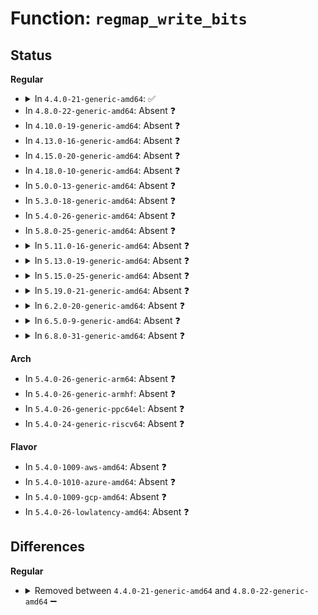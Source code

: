 # Function: <code>regmap_write_bits</code>

## Status
<b>Regular</b>
<ul>
<li>
<details>
<summary>In <code>4.4.0-21-generic-amd64</code>: ✅</summary>

```c
int regmap_write_bits(struct regmap * map, unsigned int reg, unsigned int mask, unsigned int val)
```

```json
{
  "name": "regmap_write_bits",
  "collision_type": "Unique Global",
  "inline_type": "No",
  "funcs": [
    {
      "addr": 18446744071584507840,
      "name": "regmap_write_bits",
      "external": true,
      "loc": "drivers/base/regmap/regmap.c:2581",
      "file": "drivers/base/regmap/regmap.c",
      "inline": "seen, unknown",
      "caller_inline": [],
      "caller_func": [
        "drivers/base/regmap/regmap.c:regmap_fields_force_write"
      ]
    }
  ],
  "symbols": [
    {
      "addr": 18446744071584507840,
      "name": "regmap_write_bits",
      "section": ".text",
      "bind": "STB_GLOBAL",
      "size": 83
    }
  ]
}
```
</details>
</li>
<li>
In <code>4.8.0-22-generic-amd64</code>: Absent ❓
</li>
<li>
In <code>4.10.0-19-generic-amd64</code>: Absent ❓
</li>
<li>
In <code>4.13.0-16-generic-amd64</code>: Absent ❓
</li>
<li>
In <code>4.15.0-20-generic-amd64</code>: Absent ❓
</li>
<li>
In <code>4.18.0-10-generic-amd64</code>: Absent ❓
</li>
<li>
In <code>5.0.0-13-generic-amd64</code>: Absent ❓
</li>
<li>
In <code>5.3.0-18-generic-amd64</code>: Absent ❓
</li>
<li>
In <code>5.4.0-26-generic-amd64</code>: Absent ❓
</li>
<li>
In <code>5.8.0-25-generic-amd64</code>: Absent ❓
</li>
<li>
<details>
<summary>In <code>5.11.0-16-generic-amd64</code>: Absent ❓</summary>

```json
{
  "name": "regmap_write_bits",
  "collision_type": "Static Duplication",
  "inline_type": "Full",
  "funcs": [
    {
      "addr": 18446744071585319827,
      "name": "regmap_write_bits",
      "external": false,
      "loc": "include/linux/regmap.h:1137",
      "file": "drivers/pinctrl/pinctrl-sx150x.c",
      "inline": "declared, inlined",
      "caller_inline": [
        "drivers/pinctrl/pinctrl-sx150x.c:sx150x_pinconf_set",
        "drivers/pinctrl/pinctrl-sx150x.c:sx150x_pinconf_set",
        "drivers/pinctrl/pinctrl-sx150x.c:sx150x_pinconf_set",
        "drivers/pinctrl/pinctrl-sx150x.c:sx150x_pinconf_set",
        "drivers/pinctrl/pinctrl-sx150x.c:sx150x_pinconf_set",
        "drivers/pinctrl/pinctrl-sx150x.c:sx150x_pinconf_set",
        "drivers/pinctrl/pinctrl-sx150x.c:sx150x_gpio_direction_output",
        "drivers/pinctrl/pinctrl-sx150x.c:sx150x_gpio_direction_output",
        "drivers/pinctrl/pinctrl-sx150x.c:sx150x_gpio_direction_input",
        "drivers/pinctrl/pinctrl-sx150x.c:sx150x_gpio_set_multiple",
        "drivers/pinctrl/pinctrl-sx150x.c:sx150x_gpio_set"
      ],
      "caller_func": []
    },
    {
      "addr": 0,
      "name": "regmap_write_bits",
      "external": false,
      "loc": "include/linux/regmap.h:1137",
      "file": "drivers/base/regmap/regmap-irq.c",
      "inline": "declared, inlined",
      "caller_inline": [],
      "caller_func": []
    }
  ],
  "symbols": []
}
```
</details>
</li>
<li>
<details>
<summary>In <code>5.13.0-19-generic-amd64</code>: Absent ❓</summary>

```json
{
  "name": "regmap_write_bits",
  "collision_type": "Static Duplication",
  "inline_type": "Full",
  "funcs": [
    {
      "addr": 18446744071585204358,
      "name": "regmap_write_bits",
      "external": false,
      "loc": "include/linux/regmap.h:1137",
      "file": "drivers/pinctrl/pinctrl-sx150x.c",
      "inline": "declared, inlined",
      "caller_inline": [
        "drivers/pinctrl/pinctrl-sx150x.c:sx150x_pinconf_set",
        "drivers/pinctrl/pinctrl-sx150x.c:sx150x_pinconf_set",
        "drivers/pinctrl/pinctrl-sx150x.c:sx150x_pinconf_set",
        "drivers/pinctrl/pinctrl-sx150x.c:sx150x_pinconf_set",
        "drivers/pinctrl/pinctrl-sx150x.c:sx150x_pinconf_set",
        "drivers/pinctrl/pinctrl-sx150x.c:sx150x_pinconf_set",
        "drivers/pinctrl/pinctrl-sx150x.c:sx150x_gpio_direction_output",
        "drivers/pinctrl/pinctrl-sx150x.c:sx150x_gpio_direction_output",
        "drivers/pinctrl/pinctrl-sx150x.c:sx150x_gpio_direction_input",
        "drivers/pinctrl/pinctrl-sx150x.c:sx150x_gpio_set_multiple",
        "drivers/pinctrl/pinctrl-sx150x.c:sx150x_gpio_set"
      ],
      "caller_func": []
    },
    {
      "addr": 0,
      "name": "regmap_write_bits",
      "external": false,
      "loc": "include/linux/regmap.h:1137",
      "file": "drivers/base/regmap/regmap-irq.c",
      "inline": "declared, inlined",
      "caller_inline": [],
      "caller_func": []
    }
  ],
  "symbols": []
}
```
</details>
</li>
<li>
<details>
<summary>In <code>5.15.0-25-generic-amd64</code>: Absent ❓</summary>

```json
{
  "name": "regmap_write_bits",
  "collision_type": "Static Duplication",
  "inline_type": "Full",
  "funcs": [
    {
      "addr": 18446744071585659239,
      "name": "regmap_write_bits",
      "external": false,
      "loc": "include/linux/regmap.h:1177",
      "file": "drivers/pinctrl/pinctrl-sx150x.c",
      "inline": "declared, inlined",
      "caller_inline": [
        "drivers/pinctrl/pinctrl-sx150x.c:sx150x_pinconf_set",
        "drivers/pinctrl/pinctrl-sx150x.c:sx150x_pinconf_set",
        "drivers/pinctrl/pinctrl-sx150x.c:sx150x_pinconf_set",
        "drivers/pinctrl/pinctrl-sx150x.c:sx150x_pinconf_set",
        "drivers/pinctrl/pinctrl-sx150x.c:sx150x_pinconf_set",
        "drivers/pinctrl/pinctrl-sx150x.c:sx150x_pinconf_set",
        "drivers/pinctrl/pinctrl-sx150x.c:sx150x_gpio_direction_output",
        "drivers/pinctrl/pinctrl-sx150x.c:sx150x_gpio_direction_input",
        "drivers/pinctrl/pinctrl-sx150x.c:sx150x_gpio_set_multiple",
        "drivers/pinctrl/pinctrl-sx150x.c:__sx150x_gpio_set"
      ],
      "caller_func": []
    },
    {
      "addr": 0,
      "name": "regmap_write_bits",
      "external": false,
      "loc": "include/linux/regmap.h:1177",
      "file": "drivers/base/regmap/regmap-irq.c",
      "inline": "declared, inlined",
      "caller_inline": [],
      "caller_func": []
    }
  ],
  "symbols": []
}
```
</details>
</li>
<li>
<details>
<summary>In <code>5.19.0-21-generic-amd64</code>: Absent ❓</summary>

```json
{
  "name": "regmap_write_bits",
  "collision_type": "Static Duplication",
  "inline_type": "Full",
  "funcs": [
    {
      "addr": 18446744071586821814,
      "name": "regmap_write_bits",
      "external": false,
      "loc": "include/linux/regmap.h:1202",
      "file": "drivers/pinctrl/pinctrl-sx150x.c",
      "inline": "declared, inlined",
      "caller_inline": [
        "drivers/pinctrl/pinctrl-sx150x.c:sx150x_pinconf_set",
        "drivers/pinctrl/pinctrl-sx150x.c:sx150x_pinconf_set",
        "drivers/pinctrl/pinctrl-sx150x.c:sx150x_pinconf_set",
        "drivers/pinctrl/pinctrl-sx150x.c:sx150x_pinconf_set",
        "drivers/pinctrl/pinctrl-sx150x.c:sx150x_pinconf_set",
        "drivers/pinctrl/pinctrl-sx150x.c:sx150x_pinconf_set",
        "drivers/pinctrl/pinctrl-sx150x.c:sx150x_gpio_direction_output",
        "drivers/pinctrl/pinctrl-sx150x.c:sx150x_gpio_direction_input",
        "drivers/pinctrl/pinctrl-sx150x.c:sx150x_gpio_set_multiple",
        "drivers/pinctrl/pinctrl-sx150x.c:__sx150x_gpio_set"
      ],
      "caller_func": []
    },
    {
      "addr": 0,
      "name": "regmap_write_bits",
      "external": false,
      "loc": "include/linux/regmap.h:1202",
      "file": "drivers/base/regmap/regmap-irq.c",
      "inline": "declared, inlined",
      "caller_inline": [],
      "caller_func": []
    }
  ],
  "symbols": []
}
```
</details>
</li>
<li>
<details>
<summary>In <code>6.2.0-20-generic-amd64</code>: Absent ❓</summary>

```json
{
  "name": "regmap_write_bits",
  "collision_type": "Unique Static",
  "inline_type": "Full",
  "funcs": [
    {
      "addr": 18446744071587962646,
      "name": "regmap_write_bits",
      "external": false,
      "loc": "include/linux/regmap.h:1250",
      "file": "drivers/pinctrl/pinctrl-sx150x.c",
      "inline": "declared, inlined",
      "caller_inline": [
        "drivers/pinctrl/pinctrl-sx150x.c:sx150x_pinconf_set",
        "drivers/pinctrl/pinctrl-sx150x.c:sx150x_pinconf_set",
        "drivers/pinctrl/pinctrl-sx150x.c:sx150x_pinconf_set",
        "drivers/pinctrl/pinctrl-sx150x.c:sx150x_pinconf_set",
        "drivers/pinctrl/pinctrl-sx150x.c:sx150x_pinconf_set",
        "drivers/pinctrl/pinctrl-sx150x.c:sx150x_pinconf_set",
        "drivers/pinctrl/pinctrl-sx150x.c:sx150x_gpio_direction_output",
        "drivers/pinctrl/pinctrl-sx150x.c:sx150x_gpio_direction_input",
        "drivers/pinctrl/pinctrl-sx150x.c:sx150x_gpio_set_multiple",
        "drivers/pinctrl/pinctrl-sx150x.c:__sx150x_gpio_set"
      ],
      "caller_func": []
    }
  ],
  "symbols": []
}
```
</details>
</li>
<li>
<details>
<summary>In <code>6.5.0-9-generic-amd64</code>: Absent ❓</summary>

```json
{
  "name": "regmap_write_bits",
  "collision_type": "Unique Static",
  "inline_type": "Full",
  "funcs": [
    {
      "addr": 18446744071588237202,
      "name": "regmap_write_bits",
      "external": false,
      "loc": "include/linux/regmap.h:1267",
      "file": "drivers/pinctrl/pinctrl-sx150x.c",
      "inline": "declared, inlined",
      "caller_inline": [
        "drivers/pinctrl/pinctrl-sx150x.c:sx150x_pinconf_set",
        "drivers/pinctrl/pinctrl-sx150x.c:sx150x_pinconf_set",
        "drivers/pinctrl/pinctrl-sx150x.c:sx150x_pinconf_set",
        "drivers/pinctrl/pinctrl-sx150x.c:sx150x_pinconf_set",
        "drivers/pinctrl/pinctrl-sx150x.c:sx150x_pinconf_set",
        "drivers/pinctrl/pinctrl-sx150x.c:sx150x_pinconf_set",
        "drivers/pinctrl/pinctrl-sx150x.c:sx150x_gpio_direction_output",
        "drivers/pinctrl/pinctrl-sx150x.c:sx150x_gpio_direction_input",
        "drivers/pinctrl/pinctrl-sx150x.c:sx150x_gpio_set_multiple",
        "drivers/pinctrl/pinctrl-sx150x.c:__sx150x_gpio_set"
      ],
      "caller_func": []
    }
  ],
  "symbols": []
}
```
</details>
</li>
<li>
<details>
<summary>In <code>6.8.0-31-generic-amd64</code>: Absent ❓</summary>

```json
{
  "name": "regmap_write_bits",
  "collision_type": "Unique Static",
  "inline_type": "Full",
  "funcs": [
    {
      "addr": 18446744071588530082,
      "name": "regmap_write_bits",
      "external": false,
      "loc": "include/linux/regmap.h:1267",
      "file": "drivers/pinctrl/pinctrl-sx150x.c",
      "inline": "declared, inlined",
      "caller_inline": [
        "drivers/pinctrl/pinctrl-sx150x.c:sx150x_pinconf_set",
        "drivers/pinctrl/pinctrl-sx150x.c:sx150x_pinconf_set",
        "drivers/pinctrl/pinctrl-sx150x.c:sx150x_pinconf_set",
        "drivers/pinctrl/pinctrl-sx150x.c:sx150x_pinconf_set",
        "drivers/pinctrl/pinctrl-sx150x.c:sx150x_pinconf_set",
        "drivers/pinctrl/pinctrl-sx150x.c:sx150x_pinconf_set",
        "drivers/pinctrl/pinctrl-sx150x.c:sx150x_gpio_direction_output",
        "drivers/pinctrl/pinctrl-sx150x.c:sx150x_gpio_direction_input",
        "drivers/pinctrl/pinctrl-sx150x.c:sx150x_gpio_set_multiple",
        "drivers/pinctrl/pinctrl-sx150x.c:__sx150x_gpio_set"
      ],
      "caller_func": []
    }
  ],
  "symbols": []
}
```
</details>
</li>
</ul>
<b>Arch</b>
<ul>
<li>
In <code>5.4.0-26-generic-arm64</code>: Absent ❓
</li>
<li>
In <code>5.4.0-26-generic-armhf</code>: Absent ❓
</li>
<li>
In <code>5.4.0-26-generic-ppc64el</code>: Absent ❓
</li>
<li>
In <code>5.4.0-24-generic-riscv64</code>: Absent ❓
</li>
</ul>
<b>Flavor</b>
<ul>
<li>
In <code>5.4.0-1009-aws-amd64</code>: Absent ❓
</li>
<li>
In <code>5.4.0-1010-azure-amd64</code>: Absent ❓
</li>
<li>
In <code>5.4.0-1009-gcp-amd64</code>: Absent ❓
</li>
<li>
In <code>5.4.0-26-lowlatency-amd64</code>: Absent ❓
</li>
</ul>

## Differences
<b>Regular</b>
<ul>
<li>
<details>
<summary>Removed between <code>4.4.0-21-generic-amd64</code> and <code>4.8.0-22-generic-amd64</code> ➖</summary>

```c
int regmap_write_bits(struct regmap * map, unsigned int reg, unsigned int mask, unsigned int val)
```
</details>
</li>
</ul>

